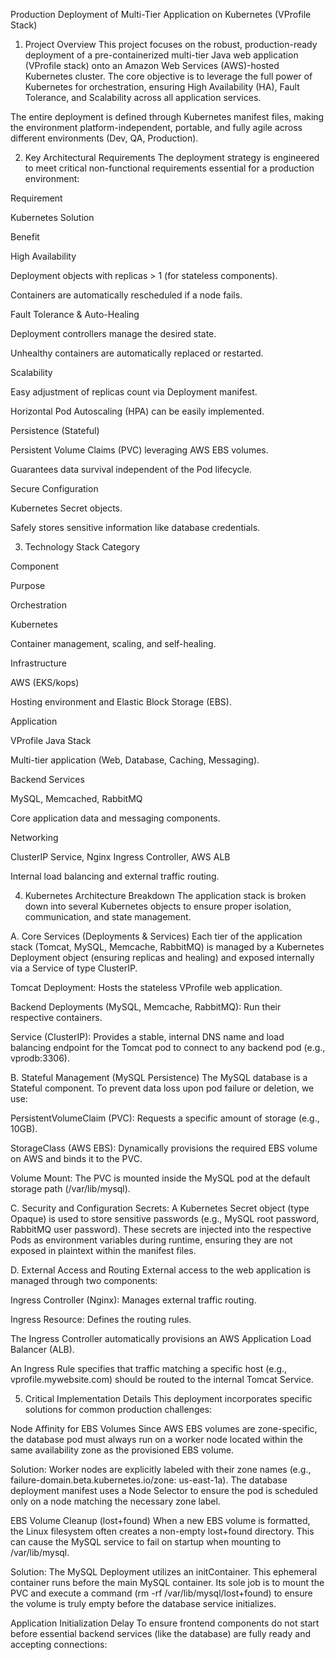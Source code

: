Production Deployment of Multi-Tier Application on Kubernetes (VProfile Stack)
1. Project Overview
This project focuses on the robust, production-ready deployment of a pre-containerized multi-tier Java web application (VProfile stack) onto an Amazon Web Services (AWS)-hosted Kubernetes cluster. The core objective is to leverage the full power of Kubernetes for orchestration, ensuring High Availability (HA), Fault Tolerance, and Scalability across all application services.

The entire deployment is defined through Kubernetes manifest files, making the environment platform-independent, portable, and fully agile across different environments (Dev, QA, Production).

2. Key Architectural Requirements
The deployment strategy is engineered to meet critical non-functional requirements essential for a production environment:

Requirement

Kubernetes Solution

Benefit

High Availability

Deployment objects with replicas > 1 (for stateless components).

Containers are automatically rescheduled if a node fails.

Fault Tolerance & Auto-Healing

Deployment controllers manage the desired state.

Unhealthy containers are automatically replaced or restarted.

Scalability

Easy adjustment of replicas count via Deployment manifest.

Horizontal Pod Autoscaling (HPA) can be easily implemented.

Persistence (Stateful)

Persistent Volume Claims (PVC) leveraging AWS EBS volumes.

Guarantees data survival independent of the Pod lifecycle.

Secure Configuration

Kubernetes Secret objects.

Safely stores sensitive information like database credentials.

3. Technology Stack
Category

Component

Purpose

Orchestration

Kubernetes

Container management, scaling, and self-healing.

Infrastructure

AWS (EKS/kops)

Hosting environment and Elastic Block Storage (EBS).

Application

VProfile Java Stack

Multi-tier application (Web, Database, Caching, Messaging).

Backend Services

MySQL, Memcached, RabbitMQ

Core application data and messaging components.

Networking

ClusterIP Service, Nginx Ingress Controller, AWS ALB

Internal load balancing and external traffic routing.

4. Kubernetes Architecture Breakdown
The application stack is broken down into several Kubernetes objects to ensure proper isolation, communication, and state management.

A. Core Services (Deployments & Services)
Each tier of the application stack (Tomcat, MySQL, Memcache, RabbitMQ) is managed by a Kubernetes Deployment object (ensuring replicas and healing) and exposed internally via a Service of type ClusterIP.

Tomcat Deployment: Hosts the stateless VProfile web application.

Backend Deployments (MySQL, Memcache, RabbitMQ): Run their respective containers.

Service (ClusterIP): Provides a stable, internal DNS name and load balancing endpoint for the Tomcat pod to connect to any backend pod (e.g., vprodb:3306).

B. Stateful Management (MySQL Persistence)
The MySQL database is a Stateful component. To prevent data loss upon pod failure or deletion, we use:

PersistentVolumeClaim (PVC): Requests a specific amount of storage (e.g., 10GB).

StorageClass (AWS EBS): Dynamically provisions the required EBS volume on AWS and binds it to the PVC.

Volume Mount: The PVC is mounted inside the MySQL pod at the default storage path (/var/lib/mysql).

C. Security and Configuration
Secrets: A Kubernetes Secret object (type Opaque) is used to store sensitive passwords (e.g., MySQL root password, RabbitMQ user password). These secrets are injected into the respective Pods as environment variables during runtime, ensuring they are not exposed in plaintext within the manifest files.

D. External Access and Routing
External access to the web application is managed through two components:

Ingress Controller (Nginx): Manages external traffic routing.

Ingress Resource: Defines the routing rules.

The Ingress Controller automatically provisions an AWS Application Load Balancer (ALB).

An Ingress Rule specifies that traffic matching a specific host (e.g., vprofile.mywebsite.com) should be routed to the internal Tomcat Service.

5. Critical Implementation Details
This deployment incorporates specific solutions for common production challenges:

Node Affinity for EBS Volumes
Since AWS EBS volumes are zone-specific, the database pod must always run on a worker node located within the same availability zone as the provisioned EBS volume.

Solution: Worker nodes are explicitly labeled with their zone names (e.g., failure-domain.beta.kubernetes.io/zone: us-east-1a). The database deployment manifest uses a Node Selector to ensure the pod is scheduled only on a node matching the necessary zone label.

EBS Volume Cleanup (lost+found)
When a new EBS volume is formatted, the Linux filesystem often creates a non-empty lost+found directory. This can cause the MySQL service to fail on startup when mounting to /var/lib/mysql.

Solution: The MySQL Deployment utilizes an initContainer. This ephemeral container runs before the main MySQL container. Its sole job is to mount the PVC and execute a command (rm -rf /var/lib/mysql/lost+found) to ensure the volume is truly empty before the database service initializes.

Application Initialization Delay
To ensure frontend components do not start before essential backend services (like the database) are fully ready and accepting connections:


